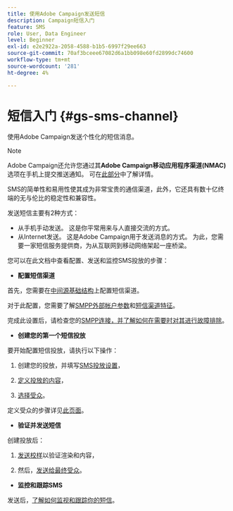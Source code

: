 ```yaml
---
title: 使用Adobe Campaign发送短信
description: Campaign短信入门
feature: SMS
role: User, Data Engineer
level: Beginner
exl-id: e2e2922a-2058-4588-b1b5-6997f29ee663
source-git-commit: 70af3bceee67082d6a1bb098e60fd2899dc74600
workflow-type: tm+mt
source-wordcount: '281'
ht-degree: 4%

---
```


# 短信入门 {#gs-sms-channel}

使用Adobe Campaign发送个性化的短信消息。

>[!NOTE]
>
>Adobe Campaign还允许您通过其&#x200B;**Adobe Campaign移动应用程序渠道(NMAC)**&#x200B;选项在手机上提交推送通知。 可在[此部分](../push.md)中了解详情。

SMS的简单性和易用性使其成为非常宝贵的通信渠道，此外，它还具有数十亿终端的无与伦比的稳定性和兼容性。

发送短信主要有2种方式：

* 从手机手动发送。 这是你平常用来与人直接交流的方式。
* 从Internet发送。 这是Adobe Campaign用于发送消息的方式。 为此，您需要一家短信服务提供商，为从互联网到移动网络架起一座桥梁。

您可以在此文档中查看配置、发送和监控SMS投放的步骤：

* **配置短信渠道**

首先，您需要在[中间源基础结构](sms-mid-sourcing.md)上配置短信渠道。

<!--The steps depend on the platform: either you have [a standalone instance](sms-standalone-instance.md) or you are in [a mid-sourcing infrastructure](sms-mid-sourcing.md).-->

对于此配置，您需要了解[SMPP外部帐户参数](smpp-external-account.md)和[短信渠道特征](sms-channel.md)。

完成此设置后，请检查您的[SMPP连接，并了解如何在需要时对其进行故障排除](smpp-connection.md)。

* **创建您的第一个短信投放**

要开始配置短信投放，请执行以下操作：

1. 创建您的投放，并填写[SMS投放设置](sms-delivery-settings.md)，

1. [定义投放的内容](sms-content.md)，

1. [选择受众](sms-audience.md)。

定义受众的步骤详见[此页面](../../audiences/create-audiences.md)。

* **验证并发送短信**

创建投放后：

1. [发送校样](sms-proofs.md)以验证渲染和内容，

1. 然后，[发送给最终受众](sms-send.md)。

* **监控和跟踪SMS**

发送后，[了解如何监视和跟踪你的短信](sms-monitor.md)。
